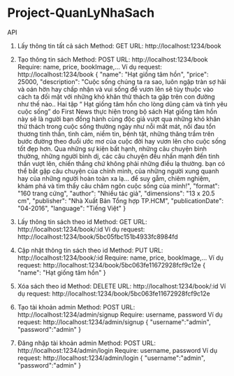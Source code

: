 # Project-QuanLyNhaSach

API
1. Lấy thông tin tất cả sách
Method: GET
URL: http://localhost:1234/book

2. Tạo thông tin sách
Method: POST
URL: http://localhost:1234/book
Require: name, price, bookImage,...
Ví dụ request: http://localhost:1234/book
	{
	"name": "Hạt giống tâm hồn",
	"price": 25000,
	"description": "Cuộc sống chúng ta ra sao, luôn ngập tràn sợ hãi và oán hờn hay chấp nhận và vui sống để vươn lên sẽ tùy thuộc vào cách ta đối mặt với những khó khăn thử thách ta gặp trên con đường như thế nào.. Hai tập “ Hạt giống tâm hồn cho lòng dũng cảm và tình yêu cuộc sống” do First News thực hiện trong bộ sách Hạt giống tâm hồn này sẽ là người bạn đồng hành cùng độc giả vượt qua những khó khăn thử thách trong cuộc sống thường ngày như nỗi mất mát, nỗi đau tổn thương tinh thần, tình cảm, niềm tin, bệnh tật, những thăng trầm trên bước đường theo đuổi ước mơ của cuộc đời hay vươn lên cho cuộc sống tốt đẹp hơn. Qua những sự kiện bất hạnh, những câu chuyện bình thường, những người bình dị, các câu chuyện đều nhấn mạnh đến tinh thần vượt lên, chiến thắng chứ không phải những điều lạ thường. bạn có thể bắt gặp câu chuyện của chính mình, của những người xung quanh hay của những người hoàn toàn xa lạ... để suy gẫm, chiêm nghiệm, khám phá và tìm thấy câu châm ngôn cuộc sống của mình!",
	"format": "160 trang cứng",
	"author": "Nhiều tác giả",
	"dimensions": "13 x 20.5 cm",
	"publisher": "Nhà Xuất Bản Tổng hợp TP.HCM",
	"publicationDate": "04-2016",
	"language": "Tiếng Việt"
	}

3. Lấy thông tin sách theo id
Method: GET
URL: http://localhost:1234/book/:id
Ví dụ request: http://localhost:1234/book/5bc05fbc151b4933fc8984fd

4. Cập nhật thông tin sách theo id
Method: PUT
URL: http://localhost:1234/book/:id
Require: name, price, bookImage,...
Ví dụ request: http://localhost:1234/book/5bc063fe11672928fcf9c12e
	{
	"name": "Hạt giống tâm hồn"
	}

5. Xóa sách theo id
Method: DELETE
URL: http://localhost:1234/book/:id
Ví dụ request: http://localhost:1234/book/5bc063fe11672928fcf9c12e

6. Tạo tài khoản admin
Method: POST
URL: http://localhost:1234/admin/signup
Require: username, password
Ví dụ request: http://localhost:1234/admin/signup
	{
		"username":"admin",
		"password":"admin"
	}
	
7. Đăng nhập tài khoản admin
Method: POST
URL: http://localhost:1234/admin/login
Require: username, password
Ví dụ request: http://localhost:1234/admin/login
	{
		"username":"admin",
		"password":"admin"
	}
	
